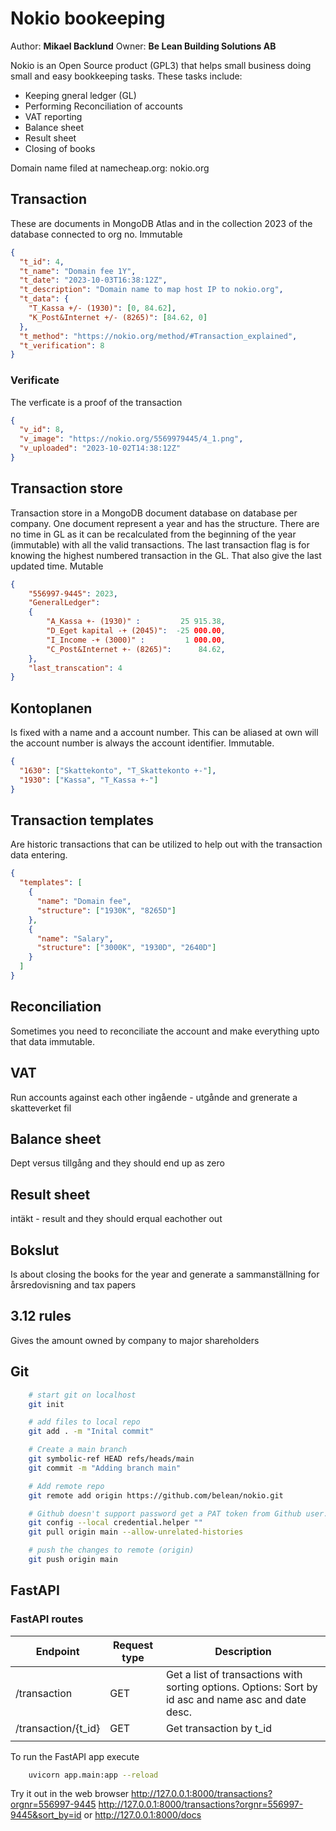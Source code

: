 # Nokio bookeeping

Author: **Mikael Backlund** Owner: **Be Lean Building Solutions AB**

Nokio is an Open Source product (GPL3) that helps small business doing small and easy bookkeeping tasks. These tasks
include:

- Keeping gneral ledger (GL)
- Performing Reconciliation of accounts
- VAT reporting
- Balance sheet
- Result sheet
- Closing of books

Domain name filed at namecheap.org: nokio.org

## Transaction

These are documents in MongoDB Atlas and in the collection 2023 of the database connected to org no. Immutable

```json
{
  "t_id": 4,
  "t_name": "Domain fee 1Y",
  "t_date": "2023-10-03T16:38:12Z",
  "t_description": "Domain name to map host IP to nokio.org",
  "t_data": {
    "T_Kassa +/- (1930)": [0, 84.62],
    "K_Post&Internet +/- (8265)": [84.62, 0]
  },
  "t_method": "https://nokio.org/method/#Transaction_explained",
  "t_verification": 8
}
```

### Verificate

The verficate is a proof of the transaction

```json
{
  "v_id": 8,
  "v_image": "https://nokio.org/5569979445/4_1.png",
  "v_uploaded": "2023-10-02T14:38:12Z"
}
```

## Transaction store

Transaction store in a MongoDB document database on database per company.
One document represent a year and has the structure. There are no time in GL as it can be recalculated from the beginning of the year (immutable) with all the valid transactions. The last transaction flag is for knowing the highest numbered transaction in the GL. That also give the last updated time. Mutable

```json
{
    "556997-9445": 2023,
    "GeneralLedger":
    {
        "A_Kassa +- (1930)" :         25 915.38,
        "D_Eget kapital -+ (2045)":  -25 000.00,
        "I_Income -+ (3000)" :         1 000.00,
        "C_Post&Internet +- (8265)":      84.62,
    },
    "last_transcation": 4
}
```

## Kontoplanen

Is fixed with a name and a account number. This can be aliased at own will the account number is always the account identifier. Immutable.

```json
{
  "1630": ["Skattekonto", "T_Skattekonto +-"],
  "1930": ["Kassa", "T_Kassa +-"]
}
```

## Transaction templates

Are historic transactions that can be utilized to help out with the transaction data entering.

```json
{
  "templates": [
    {
      "name": "Domain fee",
      "structure": ["1930K", "8265D"]
    },
    {
      "name": "Salary",
      "structure": ["3000K", "1930D", "2640D"]
    }
  ]
}
```

## Reconciliation

Sometimes you need to reconciliate the account and make everything upto that data immutable.

## VAT

Run accounts against each other ingående - utgånde and grenerate a skatteverket fil

## Balance sheet

Dept versus tillgång and they should end up as zero

## Result sheet

intäkt - result and they should erqual eachother out

## Bokslut

Is about closing the books for the year and generate a sammanställning for årsredovisning and tax papers

## 3.12 rules

Gives the amount owned by company to major shareholders

## Git

```bash
    # start git on localhost
    git init

    # add files to local repo
    git add . -m "Inital commit"

    # Create a main branch
    git symbolic-ref HEAD refs/heads/main
    git commit -m "Adding branch main"

    # Add remote repo
    git remote add origin https://github.com/belean/nokio.git

    # Github doesn't support password get a PAT token from Github user. Store in .env and enter as password
    git config --local credential.helper ""
    git pull origin main --allow-unrelated-histories

    # push the changes to remote (origin)
    git push origin main
```

## FastAPI

### FastAPI routes

| Endpoint            | Request type | Description                                                                                          |
| ------------------- | ------------ | ---------------------------------------------------------------------------------------------------- |
| /transaction        | GET          | Get a list of transactions with sorting options. Options: Sort by id asc and name asc and date desc. |
| /transaction/{t_id} | GET          | Get transaction by t_id                                                                              |
|                     |              |                                                                                                      |

To run the FastAPI app execute

```bash
    uvicorn app.main:app --reload
```

Try it out in the web browser
http://127.0.0.1:8000/transactions?orgnr=556997-9445
http://127.0.0.1:8000/transactions?orgnr=556997-9445&sort_by=id
or
http://127.0.0.1:8000/docs
